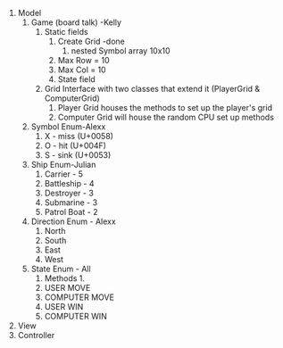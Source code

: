 1. Model
   1. Game (board talk) -Kelly
      1. Static fields 
         1. Create Grid -done
            1. nested Symbol array 10x10
         2. Max Row = 10
         3. Max Col = 10
         4. State field
      2. Grid Interface with two classes that extend it (PlayerGrid & ComputerGrid)
         1. Player Grid houses the methods to set up the player's grid
         2. Computer Grid will house the random CPU set up methods
   2. Symbol Enum-Alexx
      1. X - miss (U+0058)
      2. O - hit (U+004F)
      3. S - sink (U+0053)
   3. Ship Enum-Julian
      1. Carrier - 5
      2. Battleship - 4
      3. Destroyer - 3
      4. Submarine - 3
      5. Patrol Boat - 2
   4. Direction Enum - Alexx
      1. North
      2. South
      3. East
      4. West
   5. State Enum - All
      1. Methods
         1. 
      2. USER MOVE
      3. COMPUTER MOVE
      4. USER WIN
      5. COMPUTER WIN
2. View
3. Controller

